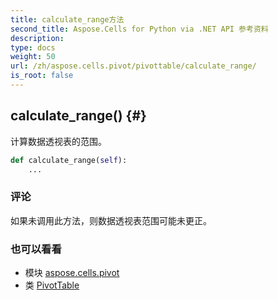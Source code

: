 ```yaml
---
title: calculate_range方法
second_title: Aspose.Cells for Python via .NET API 参考资料
description:
type: docs
weight: 50
url: /zh/aspose.cells.pivot/pivottable/calculate_range/
is_root: false
---
```

##  calculate_range() {#}
计算数据透视表的范围。



```python
def calculate_range(self):
    ...
```


### 评论

如果未调用此方法，则数据透视表范围可能未更正。


### 也可以看看

* 模块 [aspose.cells.pivot](../../)
* 类 [PivotTable](/cells/python-net/zh/aspose.cells.pivot/pivottable)
